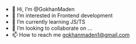 - 👋 Hi, I’m @GokhanMaden
- 👀 I’m interested in Frontend development
- 🌱 I’m currently learning JS/TS
- 💞️ I’m looking to collaborate on ...
- 📫 How to reach me gokhanmaden1@gmail.com

<!---
GokhanMaden/GokhanMaden is a ✨ special ✨ repository because its `README.md` (this file) appears on your GitHub profile.
You can click the Preview link to take a look at your changes.
--->

